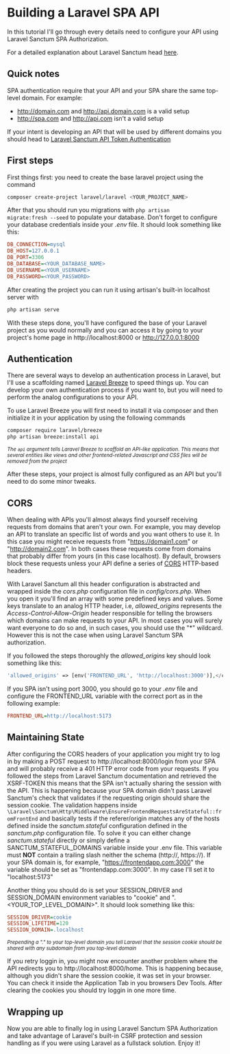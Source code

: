 # Building a Laravel SPA API

In this tutorial I'll go through every details need to configure your API using Laravel Sanctum SPA Authorization.

For a detailed explanation about Laravel Sanctum head [here](https://laravel.com/docs/10.x/sanctum#spa-authentication).

## Quick notes

SPA authentication require that your API and your SPA share the same top-level domain. For example:

* http://domain.com and http://api.domain.com is a valid setup
* http://spa.com and http://api.com isn't a valid setup

If your intent is developing an API that will be used by different domains you should head to [Laravel Sanctum API Token Authentication](https://laravel.com/docs/10.x/sanctum#api-token-authentication)

## First steps

First things first: you need to create the base laravel project using the command

```bash
composer create-project laravel/laravel <YOUR_PROJECT_NAME>
```

After that you should run you migrations with <code>php artisan migrate:fresh --seed</code> to populate your database. Don't forget to configure your database credentials inside your *.env* file. It should look something like this:

```ini
DB_CONNECTION=mysql
DB_HOST=127.0.0.1
DB_PORT=3306
DB_DATABASE=<YOUR_DATABASE_NAME>
DB_USERNAME=<YOUR_USERNAME>
DB_PASSWORD=<YOUR_PASSWORD>
```

After creating the project you can run it using artisan's built-in localhost server with

```bash
php artisan serve
```

With these steps done, you'll have configured the base of your Laravel project as you would normally and you can access it by going to your project's home page in http://localhost:8000 or http://127.0.0.1:8000

## Authentication

There are several ways to develop an authentication process in Laravel, but I'll use a scaffolding named [Laravel Breeze](https://laravel.com/docs/10.x/starter-kits#breeze-and-inertia) to speed things up. You can develop your own authentication process if you want to, but you will need to perform the analog configurations to your API.

To use Laravel Breeze you will first need to install it via composer and then initialize it in your application by using the following commands

```bash
composer require laravel/breeze
php artisan breeze:install api
```

<small><em>The <code>api</code> argument tells Laravel Breeze to scaffold an API-like application. This means that several entities like views and other frontend-related Javascript and CSS files will be removed from the project</em></small>

After these steps, your project is almost fully configured as an API but you'll need to do some minor tweaks.

## CORS

When dealing with APIs you'll almost always find yourself receiving requests from domains that aren't your own. For example, you may develop an API to translate an specific list of words and you want others to use it. In this case you might receive requests from "https://domain1.com" or "http://domain2.com". In both cases these requests come from domains that probably differ from yours (in this case localhost). By default, browsers block these requests unless your API define a series of [CORS](https://developer.mozilla.org/en-US/docs/Web/HTTP/CORS) HTTP-based headers.

With Laravel Sanctum all this header configuration is abstracted and wrapped inside the *cors.php* configuration file in *config/cors.php*. When you open it you'll find an array with some predefined keys and values. Some keys translate to an analog HTTP header, i.e, *allowed_origins* represents the *Access-Control-Allow-Origin* header responsible for telling the browsers which domains can make requests to your API. In most cases you will surely want everyone to do so and, in such cases, you should use the "*" wildcard. However this is not the case when using Laravel Sanctum SPA authorization.

If you followed the steps thoroughly the *allowed_origins* key should look something like this:


```php
'allowed_origins' => [env('FRONTEND_URL', 'http://localhost:3000')],</code>
```

If you SPA isn't using port 3000, you should go to your *.env* file and configure the FRONTEND_URL variable with the correct port as in the following example:

```ini
FRONTEND_URL=http://localhost:5173
```

## Maintaining State

After configuring the CORS headers of your application you might try to log in by making a POST request to http://localhost:8000/login from your SPA and will probably receive a 401 HTTP error code from your requests. If you followed the steps from Laravel Sanctum documentation and retrieved the XSRF-TOKEN this means that the SPA isn't actually sharing the session with the API. This is happening because your SPA domain didn't pass Laravel Sanctum's check that validates if the requesting origin should share the session cookie. The validation happens inside <code>\Laravel\Sanctum\Http\Middleware\EnsureFrontendRequestsAreStateful::fromFrontEnd</code> and basically tests if the referer/origin matches any of the hosts defined inside the *sanctum.stateful* configuration defined in the *sanctum.php* configuration file. To solve it you can either change *sanctum.stateful* directly or simply define a SANCTUM_STATEFUL_DOMAINS variable inside your .env file. This variable must **NOT** contain a trailing slash neither the schema (http://, https://). If your SPA domain is, for example, "https://frontendapp.com:3000" the variable should be set as "frontendapp.com:3000". In my case I'll set it to "localhost:5173"

Another thing you should do is set your SESSION_DRIVER and SESSION_DOMAIN environment variables to "cookie" and ".&lt;YOUR_TOP_LEVEL_DOMAIN&gt;". It should look something like this:

```ini
SESSION_DRIVER=cookie
SESSION_LIFETIME=120
SESSION_DOMAIN=.localhost
```

<small><em>Prepending a "." to your top-level domain you tell Laravel that the session cookie should be shared with any subdomain from you top-level domain</em></small>


If you retry loggin in, you might now encounter another problem where the API redirects you to http://localhost:8000/home. This is happening because, although you didn't share the session cookie, it was set in your browser. You can check it inside the Application Tab in you browsers Dev Tools. After clearing the cookies you should try loggin in one more time.

## Wrapping up

Now you are able to finally log in using Laravel Sanctum SPA Authorization and take advantage of Laravel's built-in CSRF protection and session handling as if you were using Laravel as a fullstack solution. Enjoy it!
